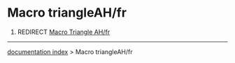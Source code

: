 # Macro triangleAH/fr
1.  REDIRECT [Macro Triangle AH/fr](Macro_Triangle_AH/fr.md)

---
[documentation index](../README.md) > Macro triangleAH/fr
